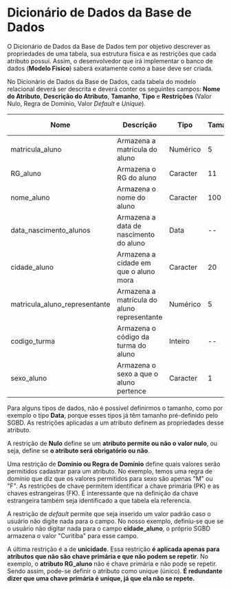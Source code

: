 # Dicionário de Dados da Base de Dados

<!--
Após o modelo relacional ter sido descrito e diagramado, é necessário criar o **Dicionário de Dados** para a base de dados.
-->

O Dicionário de Dados da Base de Dados tem por objetivo descrever as propriedades de uma tabela, sua estrutura física e as restrições que cada atributo possui. Assim, o desenvolvedor que irá implementar o banco de dados (**Modelo Físico**) saberá exatamente como a base deve ser criada.

No Dicionário de Dados da Base de Dados, cada tabela do modelo relacional deverá ser descrita e deverá conter os seguintes campos: **Nome do Atributo**, **Descrição do Atributo**, **Tamanho**, **Tipo** e **Restrições** (Valor Nulo, Regra de Domínio, Valor *Default* e *Unique*).


|**Nome**                     |**Descrição**                              |**Tipo** |**Tamanho**|**Nulo**               |**Regra (*check*)**          | **Chave**                                       |  **Default**       |     **Unique**|
|-----------------------------|-------------------------------------------|---------|------|----------------------------|-----------------------------|-------------------------------------------------|--------------------|-----------|
|matricula_aluno          |Armazena a matrícula do aluno                |Numérico | 5    |       Não                   |--                           | PK                                               | --                 |      Não|
|RG_aluno                     |Armazena o RG do aluno                     |Caracter |  11  |      Não                   |--                           |                           --                    | --                 |Sim        |
|nome_aluno                   |Armazena o nome do aluno                   |Caracter |   100|         Não                |--                           |                               --                |    --              |  Não      |
|data_nascimento_alunos       |Armazena a data de nascimento do aluno     |Data     |    --|            Não             |--                           |                                   --            |       --           |    Não    |
|cidade_aluno                 |Armazena a cidade em que o aluno mora      |Caracter |    20|                         Não|--                           |                                       --        |  Curitiba          |  Não      |  
|matricula_aluno_representante|Armazena a matrícula do aluno representante|Numérico |    5 |              Sim           |--                           |                                           --    |          --        |    Não    |
|codigo_turma                 |Armazena o código da turma do aluno        |Inteiro  |    --|                  Não       |--                           |   FK que referencia tbTurma                     |             --     |      Não  |
|sexo_aluno                   |Armazena o sexo a que o aluno pertence     |Caracter |     1|                     Não    |M - Masculino ou F - Feminino|     --                                          |                --  |        Não|




Para alguns tipos de dados, não é possível definirmos o tamanho, como por exemplo o tipo **Data**, porque esses tipos já têm tamanho pré-definido pelo SGBD. As restrições aplicadas a um atributo definem as propriedades desse atributo.

A restrição de **Nulo** define se um **atributo permite ou não o valor nulo**, ou seja, define se **o atributo será obrigatório ou não**.

Uma restrição de **Domínio ou Regra de Domínio** define quais valores serão permitidos cadastrar para um atributo. No exemplo, temos uma regra de domínio que diz que os valores permitidos para sexo são apenas "M" ou "F". As restrições de chave permitem identificar a chave primária (PK) e as chaves estrangeiras (FK). É interessante que na definição da chave estrangeira também seja identificado a que tabela ela referencia. 

A restrição de *default* permite que seja inserido um valor padrão caso o usuário não digite nada para o campo. No nosso exemplo, definiu-se que se o usuário não digitar nada para o campo **cidade_aluno**, o próprio SGBD armazena o valor "Curitiba" para esse campo.

A última restrição é a de **unicidade**. Essa restrição **é aplicada apenas para atributos que não são chave primária e que não podem se repetir**. No exemplo, o **atributo RG_aluno** não é chave primária e não pode se repetir. Sendo assim, pode-se definir o atributo como unique
(único). **É redundante dizer que uma chave primária é unique, já que ela não se repete.**

